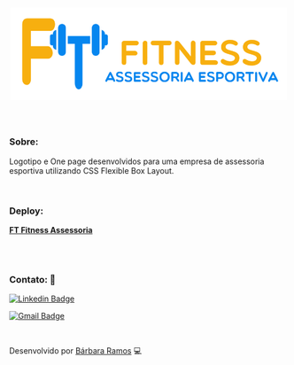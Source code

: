 <h1 align="center">
  <img width="500px" alt="moveit" src="FT.png"/>
</h1>
<br>

### Sobre:
Logotipo e One page desenvolvidos para uma empresa de assessoria esportiva utilizando CSS Flexible Box Layout.

<br>

### Deploy:
[**FT Fitness Assessoria**][site]

<br>
<br>

### Contato: :e-mail:

[![Linkedin Badge](https://img.shields.io/badge/-Bárbara_Ramos-blue?style=flat-square&logo=Linkedin&logoColor=white&link=https://www.linkedin.com/in/barbara-ramos-do-nascimento-/)](https://www.linkedin.com/in/barbara-ramos-do-nascimento-/) 

[![Gmail Badge](https://img.shields.io/badge/-barbwebdev@gmail.com-c14438?style=flat-square&logo=Gmail&logoColor=white&link=mailto:barbwebdev@gmail.com)](mailto:barbwebdev@gmail.com)


<br>


Desenvolvido por [Bárbara Ramos][github] 💻


[github]:https://github.com/BBranches
[moveit]:https://moveitdark.vercel.app/
[site]: https://ft-fitness.github.io/siteFT_Projeto_Barbara/
